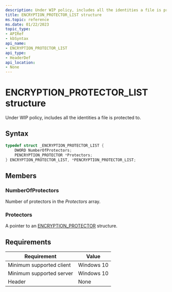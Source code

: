 ```yaml
---
description: Under WIP policy, includes all the identities a file is protected to.
title: ENCRYPTION_PROTECTOR_LIST structure
ms.topic: reference
ms.date: 01/22/2023
topic_type: 
- APIRef
- kbSyntax
api_name: 
- ENCRYPTION_PROTECTOR_LIST
api_type: 
- HeaderDef
api_location: 
- None
---
```


# ENCRYPTION_PROTECTOR_LIST structure

Under WIP policy, includes all the identities a file is protected to.

## Syntax


```C++
typedef struct _ENCRYPTION_PROTECTOR_LIST {
    DWORD NumberOfProtectors;
    PENCRYPTION_PROTECTOR *Protectors;
} ENCRYPTION_PROTECTOR_LIST, *PENCRYPTION_PROTECTOR_LIST;
```

## Members

### NumberOfProtectors

Number of protectors in the *Protectors* array.

### Protectors

A pointer to an [ENCRYPTION_PROTECTOR](encryption_protector-structure.md) structure.


## Requirements

| Requirement | Value |
|-------------------------------------|-----------------------------------------|
| Minimum supported client | Windows 10                          |
| Minimum supported server | Windows 10                                |
| Header                   | None  |




 

 




